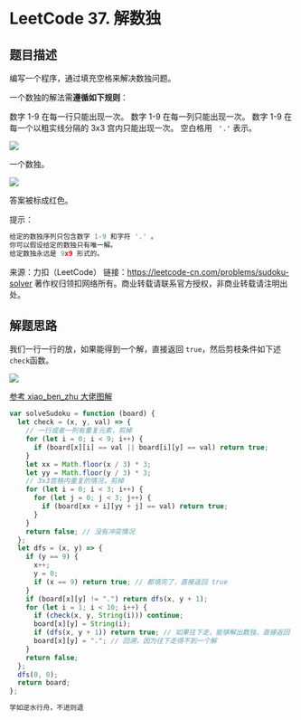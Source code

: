 # LeetCode 37. 解数独

## 题目描述

编写一个程序，通过填充空格来解决数独问题。

一个数独的解法需**遵循如下规则**：

数字 1-9 在每一行只能出现一次。
数字 1-9 在每一列只能出现一次。
数字 1-9 在每一个以粗实线分隔的 3x3 宫内只能出现一次。
空白格用 ` '.'` 表示。

![](https://img-blog.csdnimg.cn/20200918210104188.png#pic_center)

一个数独。

![](https://img-blog.csdnimg.cn/20200918210117678.png#pic_center)

答案被标成红色。

提示：

```javascript
给定的数独序列只包含数字 1-9 和字符 '.' 。
你可以假设给定的数独只有唯一解。
给定数独永远是 9x9 形式的。
```

来源：力扣（LeetCode）
链接：https://leetcode-cn.com/problems/sudoku-solver
著作权归领扣网络所有。商业转载请联系官方授权，非商业转载请注明出处。

## 解题思路

我们一行一行的放，如果能得到一个解，直接返回 `true`，然后剪枝条件如下述 `check`函数。

![](https://img-blog.csdnimg.cn/2020091821412881.png?x-oss-process=image/watermark,type_ZmFuZ3poZW5naGVpdGk,shadow_10,text_aHR0cHM6Ly9ibG9nLmNzZG4ubmV0L3dlaXhpbl80MjQyOTcxOA==,size_16,color_FFFFFF,t_70#pic_center)

[参考 xiao_ben_zhu 大佬图解](https://leetcode-cn.com/problems/sudoku-solver/solution/shou-hua-tu-jie-jie-shu-du-hui-su-suan-fa-sudoku-s/)

```javascript
var solveSudoku = function (board) {
  let check = (x, y, val) => {
    // 一行或者一列有重复元素，剪掉
    for (let i = 0; i < 9; i++) {
      if (board[x][i] == val || board[i][y] == val) return true;
    }
    let xx = Math.floor(x / 3) * 3;
    let yy = Math.floor(y / 3) * 3;
    // 3x3宫格内重复的情况，剪掉
    for (let i = 0; i < 3; i++) {
      for (let j = 0; j < 3; j++) {
        if (board[xx + i][yy + j] == val) return true;
      }
    }
    return false; // 没有冲突情况
  };
  let dfs = (x, y) => {
    if (y == 9) {
      x++;
      y = 0;
      if (x == 9) return true; // 都填完了，直接返回 true
    }
    if (board[x][y] != ".") return dfs(x, y + 1);
    for (let i = 1; i < 10; i++) {
      if (check(x, y, String(i))) continue;
      board[x][y] = String(i);
      if (dfs(x, y + 1)) return true; // 如果往下走，能够解出数独，直接返回 true
      board[x][y] = "."; // 回溯，因为往下走得不到一个解
    }
    return false;
  };
  dfs(0, 0);
  return board;
};
```

```javascript
学如逆水行舟，不进则退
```
